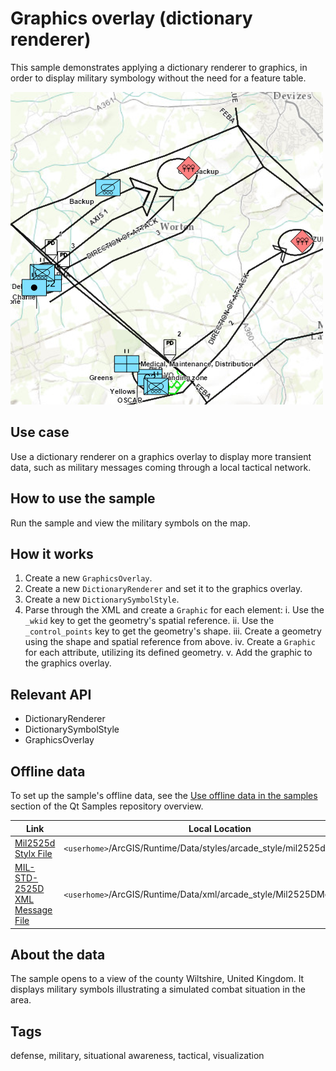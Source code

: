 # Graphics overlay (dictionary renderer)

This sample demonstrates applying a dictionary renderer to graphics, in order to display military symbology without the need for a feature table.

![](screenshot.png)

## Use case

Use a dictionary renderer on a graphics overlay to display more transient data, such as military messages coming through a local tactical network.

## How to use the sample

Run the sample and view the military symbols on the map.

## How it works

1. Create a new `GraphicsOverlay`.
2. Create a new `DictionaryRenderer` and set it to the graphics overlay.
3. Create a new `DictionarySymbolStyle`.
4. Parse through the XML and create a `Graphic` for each element:
  i. Use the `_wkid` key to get the geometry's spatial reference.
  ii. Use the `_control_points` key to get the geometry's shape.
  iii. Create a geometry using the shape and spatial reference from above.
  iv. Create a `Graphic` for each attribute, utilizing its defined geometry.
  v. Add the graphic to the graphics overlay.

## Relevant API

* DictionaryRenderer
* DictionarySymbolStyle
* GraphicsOverlay

## Offline data

To set up the sample's offline data, see the [Use offline data in the samples](https://github.com/Esri/arcgis-runtime-samples-qt#use-offline-data-in-the-samples) section of the Qt Samples repository overview.

Link | Local Location
---------|-------|
|[Mil2525d Stylx File](https://www.arcgis.com/home/item.html?id=44b781991d194dd8bc423e642c1932c5)| `<userhome>`/ArcGIS/Runtime/Data/styles/arcade_style/mil2525d.stylx |
|[MIL-STD-2525D XML Message File](https://arcgisruntime.maps.arcgis.com/home/item.html?id=8776cfc26eed4485a03de6316826384c)| `<userhome>`/ArcGIS/Runtime/Data/xml/arcade_style/Mil2525DMessages.xml |

## About the data

The sample opens to a view of the county Wiltshire, United Kingdom. It displays military symbols illustrating a simulated combat situation in the area.

## Tags

defense, military, situational awareness, tactical, visualization

